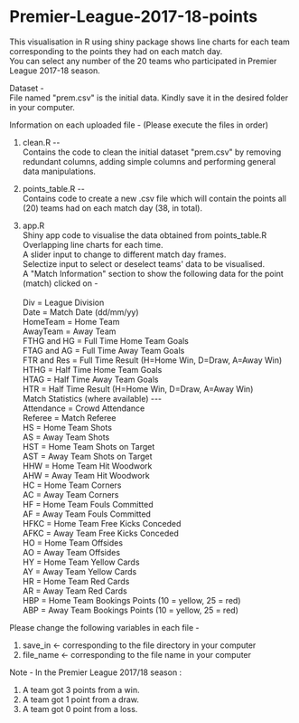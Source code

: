 # Premier-League-2017-18-points
This visualisation in R using shiny package shows line charts for each team corresponding to the points they had on each match day. <br>
You can select any number of the 20 teams who participated in Premier League 2017-18 season.

Dataset - <br>
File named "prem.csv" is the initial data.
Kindly save it in the desired folder in your computer.

Information on each uploaded file -
(Please execute the files in order)

1. clean.R -- <br>
Contains the code to clean the initial dataset "prem.csv" by removing redundant columns, adding simple columns and performing general data manipulations.

2. points_table.R -- <br>
Contains code to create a new .csv file which will contain the points all (20) teams had on each match day (38, in total).

3. app.R <br>
Shiny app code to visualise the data obtained from points_table.R <br>
Overlapping line charts for each time. <br>
A slider input to change to different match day frames. <br>
Selectize input to select or deselect teams' data to be visualised. <br>
A "Match Information" section to show the following data for the point (match) clicked on - <br> <br>
Div = League Division <br>
Date = Match Date (dd/mm/yy) <br>
HomeTeam = Home Team <br>
AwayTeam = Away Team <br>
FTHG and HG = Full Time Home Team Goals <br>
FTAG and AG = Full Time Away Team Goals <br>
FTR and Res = Full Time Result (H=Home Win, D=Draw, A=Away Win) <br>
HTHG = Half Time Home Team Goals <br>
HTAG = Half Time Away Team Goals <br>
HTR = Half Time Result (H=Home Win, D=Draw, A=Away Win) <br> 
Match Statistics (where available) --- <br>
Attendance = Crowd Attendance <br>
Referee = Match Referee <br>
HS = Home Team Shots<br>
AS = Away Team Shots<br>
HST = Home Team Shots on Target <br>
AST = Away Team Shots on Target<br>
HHW = Home Team Hit Woodwork<br>
AHW = Away Team Hit Woodwork<br>
HC = Home Team Corners<br>
AC = Away Team Corners<br>
HF = Home Team Fouls Committed<br>
AF = Away Team Fouls Committed<br>
HFKC = Home Team Free Kicks Conceded <br>
AFKC = Away Team Free Kicks Conceded <br>
HO = Home Team Offsides<br>
AO = Away Team Offsides<br>
HY = Home Team Yellow Cards<br>
AY = Away Team Yellow Cards<br>
HR = Home Team Red Cards<br>
AR = Away Team Red Cards<br>
HBP = Home Team Bookings Points (10 = yellow, 25 = red)<br>
ABP = Away Team Bookings Points (10 = yellow, 25 = red)<br>


Please change the following variables in each file -
1. save_in <-  corresponding to the file directory in your computer
2. file_name <- corresponding to the file name in your computer

Note - 
In the Premier League 2017/18 season :
1. A team got 3 points from a win.
2. A team got 1 point from a draw.
3. A team got 0 point from a loss.
